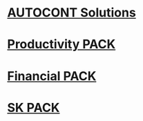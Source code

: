 # [AUTOCONT Solutions](ac-solutions/ac-solutions.md)
# [Productivity PACK](AC-ProductivityPack/ac-productivity-pack.md)
# [Financial PACK](AC-FinancialPack/ac-finance-pack.md)
# [SK PACK](AC-sk/ac-sk-legislative-pack.md)
